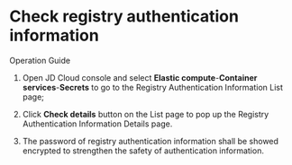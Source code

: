 
# Check registry authentication information

Operation Guide

1. Open JD Cloud console and select **Elastic compute**-**Container services**-**Secrets** to go to the Registry Authentication Information List page;

2. Click **Check details** button on the List page to pop up the Registry Authentication Information Details page.


3. The password of registry authentication information shall be showed encrypted to strengthen the safety of authentication information.